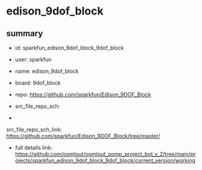 # edison_9dof_block
 
## summary 
* id: sparkfun_edison_9dof_block_9dof_block
* user: sparkfun
* name: edison_9dof_block
* board: 9dof_block
* repo: https://github.com/sparkfun/Edison_9DOF_Block



* src_file_repo_sch: 
*
 src_file_repo_sch_link: https://github.com/sparkfun/Edison_9DOF_Block/tree/master/
* full details link: https://github.com/oomlout/oomlout_oomp_project_bot_v_2/tree/main/projects/sparkfun_edison_9dof_block_9dof_block/current_version/working  






